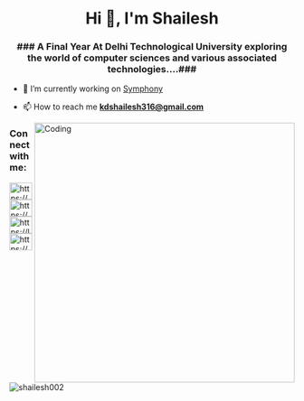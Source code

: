 
<h1 align="center">Hi 👋, I'm Shailesh</h1>
<h3 align="center">### A Final Year At Delhi Technological University exploring the world of computer sciences and various associated technologies....###</h3>

- 🔭 I’m currently working on [Symphony](https://github.com/Shailesh002/Symphony---Music-Streaming-Website-)

- 📫 How to reach me **kdshailesh316@gmail.com**
<img align="right" alt="Coding" width="460" src="https://media4.giphy.com/media/qgQUggAC3Pfv687qPC/giphy.gif">

<h3 align="left">Connect with me:</h3>
<p align="left">
<a href="https://www.linkedin.com/in/shailesh-8a3571200/" target="blank"><img align="center" src="https://raw.githubusercontent.com/rahuldkjain/github-profile-readme-generator/master/src/images/icons/Social/linked-in-alt.svg" alt="https://www.linkedin.com/in/shailesh-8a3571200/" height="30" width="40" /></a>
<a href="https://www.instagram.com/kdshailesh316/" target="blank"><img align="center" src="https://raw.githubusercontent.com/rahuldkjain/github-profile-readme-generator/master/src/images/icons/Social/instagram.svg" alt="https://www.instagram.com/kdshailesh316/?hl=en" height="30" width="40" /></a>
<a href="https://leetcode.com/Shailesh0302/" target="blank"><img align="center" src="https://raw.githubusercontent.com/rahuldkjain/github-profile-readme-generator/master/src/images/icons/Social/leet-code.svg" alt="https://leetcode.com/shailesh0302/" height="30" width="40" /></a>
<a href="https://auth.geeksforgeeks.org/user/https://auth.geeksforgeeks.org/user/kdshailesh316/profile" target="blank"><img align="center" src="https://raw.githubusercontent.com/rahuldkjain/github-profile-readme-generator/master/src/images/icons/Social/geeks-for-geeks.svg" alt="https://auth.geeksforgeeks.org/user/kdshailesh316/profile" height="30" width="40" /></a>
</p>
<p><img align="center" src="https://github-readme-stats.vercel.app/api/top-langs?username=shailesh002&show_icons=true&locale=en&layout=compact" alt="shailesh002" /></p>

